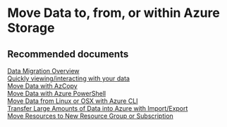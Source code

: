 <properties
	pageTitle="Move Data to, from, or within Azure Storage"
	description="Move Data to, from, or within Azure Storage"
	service="microsoft.classicstorage"
	resource="storageaccounts"
	authors="passaree"
	displayOrder="3"
	selfHelpType="resource"
	supportTopicIds="32551646,32551651,32551652,32551660,32551670"
	resourceTags=""
	productPesIds="15629"
	cloudEnvironments="MoonCake"
/>

# Move Data to, from, or within Azure Storage

## **Recommended documents**
[Data Migration Overview](https://docs.azure.cn/storage/common/storage-moving-data/)<br>
[Quickly viewing/interacting with your data](https://docs.azure.cn/storage/common/storage-explorers?toc=%2fstorage%2ffiles%2ftoc.json/)<br>
[Move Data with AzCopy](https://docs.azure.cn/storage/common/storage-use-azcopy/)<br>
[Move Data with Azure PowerShell](https://docs.azure.cn/storage/common/storage-powershell-guide-full/)<br>
[Move Data from Linux or OSX with Azure CLI](https://docs.azure.cn/storage/common/storage-use-azcopy/)<br>
[Transfer Large Amounts of Data into Azure with Import/Export](https://docs.azure.cn/storage/common/storage-import-export-service/)<br>
[Move Resources to New Resource Group or Subscription](https://docs.azure.cn/azure-resource-manager/resource-group-move-resources/)
